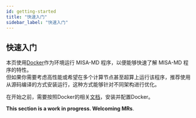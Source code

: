 ```yaml
---
id: getting-started
title: "快速入门"
sidebar_label: "快速入门"
---
```


## 快速入门

本页使用[Docker](https://docs.docker.com/)作为环境运行 MISA-MD 程序，以便能够快速了解 MISA-MD 程序的特性。  
但如果你需要考虑高性能或希望在多个计算节点甚至超算上运行该程序，推荐使用从源码编译的方式安装运行，这种方式能够针对不同架构进行优化。

在开始之前，需要按照Docker的相关[文档](https://docs.docker.com/)，安装并配置Docker。

**This section is a work in progress. Welcoming MRs**.